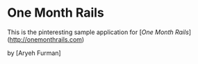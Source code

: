 # One Month Rails

This is the pinteresting sample application for
[*One Month Rails*] (http://onemonthrails.com)

by [Aryeh Furman]